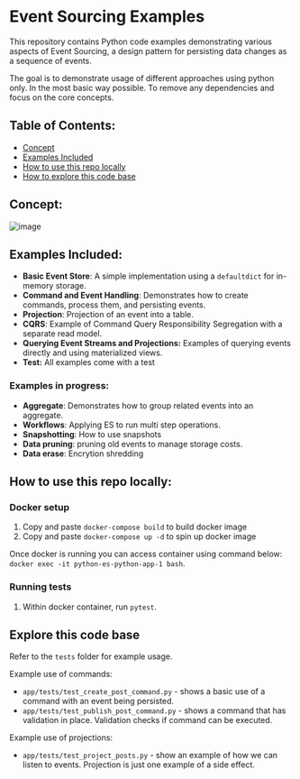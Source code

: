 # Event Sourcing Examples

This repository contains Python code examples demonstrating various aspects of Event Sourcing, a design pattern for persisting data changes as a sequence of events.

The goal is to demonstrate usage of different approaches using python only. In the most basic way possible. To remove any dependencies and focus on the core concepts.

## Table of Contents:

- [Concept](#concept)
- [Examples Included](#examples-included)
- [How to use this repo locally](#how-to-use-this-repo-locally)
- [How to explore this code base](#explore-this-code-base)


## Concept:

![image](https://github.com/user-attachments/assets/85929309-c9bc-4cc3-b976-4d52410f1feb)


## Examples Included:

- **Basic Event Store**: A simple implementation using a `defaultdict` for in-memory storage.
- **Command and Event Handling**: Demonstrates how to create commands, process them, and persisting events.
- **Projection**: Projection of an event into a table.
- **CQRS**: Example of Command Query Responsibility Segregation with a separate read model.
- **Querying Event Streams and Projections:** Examples of querying events directly and using materialized views.
- **Test:** All examples come with a test

### Examples in progress:

- **Aggregate**: Demonstrates how to group related events into an aggregate.
- **Workflows**: Applying ES to run multi step operations.
- **Snapshotting**: How to use snapshots
- **Data pruning**: pruning old events to manage storage costs.
- **Data erase**: Encrytion shredding

## How to use this repo locally:

### Docker setup

1. Copy and paste `docker-compose build` to build docker image
1. Copy and paste `docker-compose up -d` to spin up docker image

Once docker is running you can access container using command below:
`docker exec -it python-es-python-app-1 bash`.


### Running tests

1. Within docker container, run `pytest`.

## Explore this code base

Refer to the `tests` folder for example usage.

Example use of commands:
- `app/tests/test_create_post_command.py` - shows a basic use of a command with an event being persisted.
- `app/tests/test_publish_post_command.py` - shows a command that has validation in place. Validation checks if command can be executed.

Example use of projections:
- `app/tests/test_project_posts.py` - show an example of how we can listen to events. Projection is just one example of a side effect.
